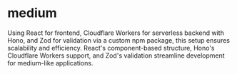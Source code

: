 # medium
Using React for frontend, Cloudflare Workers for serverless backend with Hono, and Zod for validation via a custom npm package, this setup ensures scalability and efficiency. React's component-based structure, Hono's Cloudflare Workers support, and Zod's validation streamline development for medium-like applications.
